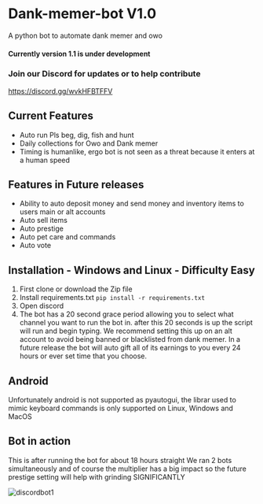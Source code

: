 # Dank-memer-bot  V1.0
A python bot to automate dank memer and owo

#### Currently version 1.1 is under development

### Join our Discord for updates or to help contribute
https://discord.gg/wvkHFBTFFV

## Current Features
- Auto run Pls beg, dig, fish and hunt
- Daily collections for Owo and Dank memer
- Timing is humanlike, ergo bot is not seen as a threat because it enters at a human speed

## Features in Future releases
- Ability to auto deposit money and send money and inventory items to users main or alt accounts
- Auto sell items
- Auto prestige
- Auto pet care and commands
- Auto vote

## Installation - Windows and Linux - Difficulty Easy

1. First clone or download the Zip file
2. Install requirements.txt
 `pip install -r requirements.txt`
4. Open discord
5. The bot has a 20 second grace period allowing you to select what channel you want to run the bot in. after this 20 seconds is up the script will run and begin typing. We recommend setting this up on an alt account to avoid being banned or blacklisted from dank memer. In a future release the bot will auto gift all of its earnings to you every 24 hours or ever set time that you choose.

## Android
Unfortunately android is not supported as pyautogui, the librar used to mimic keyboard commands is only supported on Linux, Windows and MacOS

<!-- ## Installation - Android - Difficulty Easy
1. Download 'Termux' from 'F-droid' I recommend this as there are repository issues with the playstore version leaving it practically unusable. F-droid is safe to use, of course make sure its from the official website - https://f-droid.org/en/packages/com.termux/
After installing F-droid search for 'Termux' you will be met by this:

<img src="https://user-images.githubusercontent.com/55029062/147935060-1bbb7d33-c640-4ddf-b361-55649a9fdec8.png" width=30% height=30%>

2. After installing Termux run `apt update && apt upgrade` this will update the packages.
3. Next run `apt install python`
4. install the required library, 'pyautogui' by running the command `pip install pyautogui`
5. Now we just need git to clone the repo, `pkg install git`
6. Now run `git clone https://github.com/Nedcotter/Dank-memer-bot`
7. cd into the repo, `cd Dank-memer-bot/`
8. -->

## Bot in action
This is after running the bot for about 18 hours straight
We ran 2 bots simultaneously and of course the multiplier has a big impact so the future prestige setting will help with grinding SIGNIFICANTLY

![discordbot1](https://user-images.githubusercontent.com/55029062/147928741-f70fb049-4005-43ab-bcc0-8b2632277fdf.png)


